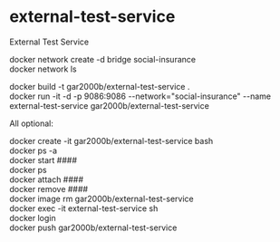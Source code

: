 # external-test-service
External Test Service

docker network create -d bridge social-insurance  
docker network ls  

docker build -t gar2000b/external-test-service .  
docker run -it -d -p 9086:9086 --network="social-insurance" --name external-test-service gar2000b/external-test-service  

All optional:

docker create -it gar2000b/external-test-service bash  
docker ps -a  
docker start ####  
docker ps  
docker attach ####  
docker remove ####  
docker image rm gar2000b/external-test-service  
docker exec -it external-test-service sh  
docker login  
docker push gar2000b/external-test-service  